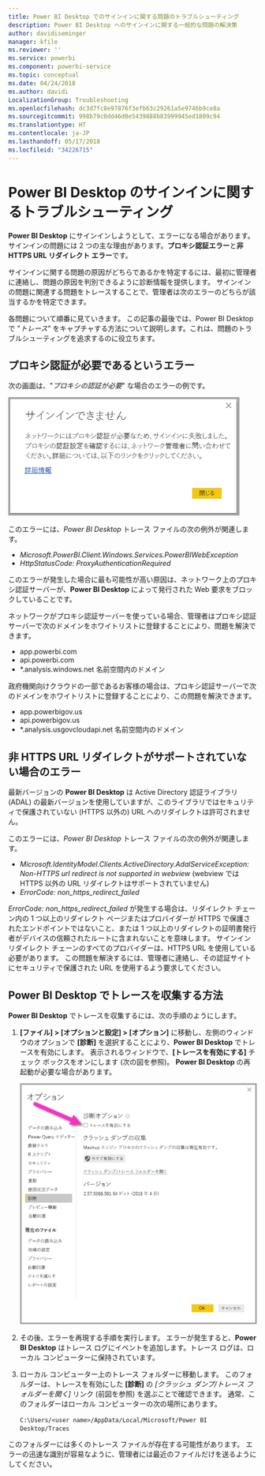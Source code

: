 ```yaml
---
title: Power BI Desktop でのサインインに関する問題のトラブルシューティング
description: Power BI Desktop へのサインインに関する一般的な問題の解決策
author: davidiseminger
manager: kfile
ms.reviewer: ''
ms.service: powerbi
ms.component: powerbi-service
ms.topic: conceptual
ms.date: 04/24/2018
ms.author: davidi
LocalizationGroup: Troubleshooting
ms.openlocfilehash: dc3d7fc8e97876f3efb63c29261a5e9746b9ce8a
ms.sourcegitcommit: 998b79c0dd46d0e5439888b83999945ed1809c94
ms.translationtype: HT
ms.contentlocale: ja-JP
ms.lasthandoff: 05/17/2018
ms.locfileid: "34226715"
---
```

# <a name="troubleshooting-sign-in-for-power-bi-desktop"></a>Power BI Desktop のサインインに関するトラブルシューティング
**Power BI Desktop** にサインインしようとして、エラーになる場合があります。 サインインの問題には 2 つの主な理由があります。**プロキシ認証エラー**と**非 HTTPS URL リダイレクト エラー**です。 

サインインに関する問題の原因がどちらであるかを特定するには、最初に管理者に連絡し、問題の原因を判別できるように診断情報を提供します。 サインインの問題に関連する問題をトレースすることで、管理者は次のエラーのどちらが該当するかを特定できます。 

各問題について順番に見ていきます。 この記事の最後では、Power BI Desktop で "*トレース*" をキャプチャする方法について説明します。これは、問題のトラブルシューティングを追求するのに役立ちます。


## <a name="proxy-authentication-required-error"></a>プロキシ認証が必要であるというエラー

次の画面は、"*プロキシの認証が必要*" な場合のエラーの例です。

![プロキシ認証エラーの場合のサインイン エラー](media/desktop-troubleshooting-sign-in/desktop-tshoot-sign-in_01.png)

このエラーには、*Power BI Desktop* トレース ファイルの次の例外が関連します。

* *Microsoft.PowerBI.Client.Windows.Services.PowerBIWebException*
* *HttpStatusCode: ProxyAuthenticationRequired*

このエラーが発生した場合に最も可能性が高い原因は、ネットワーク上のプロキシ認証サーバーが、**Power BI Desktop** によって発行された Web 要求をブロックしていることです。 

ネットワークがプロキシ認証サーバーを使っている場合、管理者はプロキシ認証サーバーで次のドメインをホワイトリストに登録することにより、問題を解決できます。

* app.powerbi.com
* api.powerbi.com
* *.analysis.windows.net 名前空間内のドメイン

政府機関向けクラウドの一部であるお客様の場合は、プロキシ認証サーバーで次のドメインをホワイトリストに登録することにより、この問題を解決できます。

* app.powerbigov.us
* api.powerbigov.us
* *.analysis.usgovcloudapi.net 名前空間内のドメイン

## <a name="non-https-url-redirect-not-supported-error"></a>非 HTTPS URL リダイレクトがサポートされていない場合のエラー

最新バージョンの **Power BI Desktop** は Active Directory 認証ライブラリ (ADAL) の最新バージョンを使用していますが、このライブラリではセキュリティで保護されていない (HTTPS 以外の) URL へのリダイレクトは許可されません。 

このエラーには、*Power BI Desktop* トレース ファイルの次の例外が関連します。

* *Microsoft.IdentityModel.Clients.ActiveDirectory.AdalServiceException: Non-HTTPS url redirect is not supported in webview* (webview では HTTPS 以外の URL リダイレクトはサポートされていません)
* *ErrorCode: non_https_redirect_failed*

*ErrorCode: non_https_redirect_failed* が発生する場合は、リダイレクト チェーン内の 1 つ以上のリダイレクト ページまたはプロバイダーが HTTPS で保護されたエンドポイントではないこと、または 1 つ以上のリダイレクトの証明書発行者がデバイスの信頼されたルートに含まれないことを意味します。 サインイン リダイレクト チェーンのすべてのプロバイダーは、HTTPS URL を使用している必要があります。 この問題を解決するには、管理者に連絡し、その認証サイトにセキュリティで保護された URL を使用するよう要求してください。 

## <a name="how-to-collect-a-trace-in-power-bi-desktop"></a>Power BI Desktop でトレースを収集する方法

**Power BI Desktop** でトレースを収集するには、次の手順のようにします。

1. **[ファイル] > [オプションと設定] > [オプション]** に移動し、左側のウィンドウのオプションで **[診断]** を選択することにより、**Power BI Desktop** でトレースを有効にします。 表示されるウィンドウで、**[トレースを有効にする]** チェック ボックスをオンにします (次の図を参照)。 **Power BI Desktop** の再起動が必要な場合があります。
   
   ![Power BI Desktop でトレースを有効にする](media/desktop-troubleshooting-sign-in/desktop-tshoot-sign-in_02.png)

2. その後、エラーを再現する手順を実行します。 エラーが発生すると、**Power BI Desktop** はトレース ログにイベントを追加します。トレース ログは、ローカル コンピューターに保持されています。

3. ローカル コンピューター上のトレース フォルダーに移動します。 このフォルダーは、トレースを有効にした **[診断]** の *[クラッシュ ダンプ/トレース フォルダーを開く]* リンク (前図を参照) を選ぶことで確認できます。 通常、このフォルダーはローカル コンピューターの次の場所にあります。

    `C:\Users/<user name>/AppData/Local/Microsoft/Power BI Desktop/Traces`

このフォルダーには多くのトレース ファイルが存在する可能性があります。 エラーの迅速な識別が容易なように、管理者には最近のファイルだけを送るようにしてください。 

